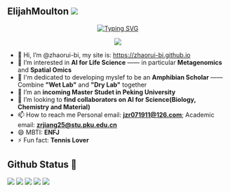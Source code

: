 ## ElijahMoulton ![](https://komarev.com/ghpvc/?username=zhaorui-bi)

<p align="center">
<a href="https://github.com/zhaorui-bi">
    <img src="https://readme-typing-svg.demolab.com?font=Georgia&size=18&duration=2000&pause=100&multiline=true&width=500&height=80&lines=Zhaorui+Jiang;First+year+MPhil.+Student+%7C+Peking+University;Computational+Biology+%7C+AI+for+Life+Science" alt="Typing SVG" />
</a>
<br/>
    
<div align="center">
    <a href="https://github.com/zhaorui-bi">
        <img src="https://github-stats-alpha.vercel.app/api?username=zhaorui-bi&cc=22272e&tc=37BCF6&ic=fff&bc=0000">
    </a>
</div>

- 👋 Hi, I’m @zhaorui-bi, my site is: https://zhaorui-bi.github.io
- 👀 I’m interested in **AI for Life Science** —— in particular **Metagenomics** and **Spatial Omics**
- 🚀 I'm dedicated to developing myslef to be an **Amphibian Scholar** —— Combine **"Wet Lab"** and **"Dry Lab"** together
- 🌱 I’m an **incoming Master Studet in Peking University**
- 💞️ I’m looking to **find collaborators on AI for Science(Biology, Chemistry and Material)**
- 📫 How to reach me Personal email: **jzr071911@126.com**; Academic email: **zrjiang25@stu.pku.edu.cn**
- 😄 MBTI: **ENFJ**
- ⚡ Fun fact: **Tennis Lover**

## Github Status 🥰
<!---
zhaorui-bi/zhaorui-bi is a ✨ special ✨ repository because its `README.md` (this file) appears on your GitHub profile.
You can click the Preview link to take a look at your changes.
--->

![](http://github-profile-summary-cards.vercel.app/api/cards/profile-details?username=zhaorui-bi&theme=nord_bright)
![](http://github-profile-summary-cards.vercel.app/api/cards/repos-per-language?username=zhaorui-bi&theme=nord_bright)
![](http://github-profile-summary-cards.vercel.app/api/cards/most-commit-language?username=zhaorui-bi&theme=nord_bright)
![](http://github-profile-summary-cards.vercel.app/api/cards/stats?username=zhaorui-bi&theme=nord_bright&)
![](http://github-profile-summary-cards.vercel.app/api/cards/productive-time?username=zhaorui-bi&theme=nord_bright&utcOffset=9)
